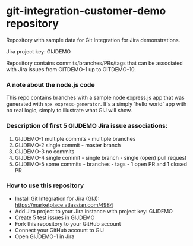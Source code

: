 # git-integration-customer-demo repository
Repository with sample data for Git Integration for Jira demonstrations.

Jira project key: GIJDEMO

Repository contains commits/branches/PRs/tags that can be associated with Jira issues from GITDEMO-1 up to GITDEMO-10.

### A note about the node.js code

This repo contains branches with a sample node express.js app that was generated with `npx express-generator`. 
It's a simply 'hello world' app with no real logic, simply to illustrate what GIJ will show.

### Description of first 5 GIJDEMO Jira issue associations:
1) GIJDEMO-1 multiple commits - multiple branches
2) GIJDEMO-2 single commit - master branch
3) GIJDEMO-3 no commits
4) GIJDEMO-4 single commit - single branch - single (open) pull request
5) GIJDEMO-5 some commits - branches - tags - 1 open PR and 1 closed PR

### How to use this repository
- Install Git Integration for Jira (GIJ): https://marketplace.atlassian.com/4984
- Add Jira project to your Jira instance with project key: GIJDEMO
- Create 5 test issues in GIJDEMO
- Fork this repository to your GitHub account
- Connect your GitHub account to GIJ
- Open GIJDEMO-1 in Jira
